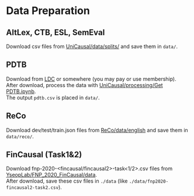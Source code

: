# Data Preparation
## AltLex, CTB, ESL, SemEval
Download csv files from [UniCausal/data/splits/](https://github.com/tanfiona/UniCausal/tree/main/data/splits) and save them in `data/`.


## PDTB
Download from [LDC](https://catalog.ldc.upenn.edu/LDC2019T05) or somewhere (you may pay or use membership).<br>
After download, process the data with [UniCausal/processing/Get PDTB.ipynb](https://github.com/tanfiona/UniCausal/blob/main/processing/Get%20PDTB.ipynb).<br>
The output `pdtb.csv` is placed in `data/`.

## ReCo
Download dev/test/train.json files from [ReCo/data/english](https://github.com/Waste-Wood/ReCo/tree/main/data/english) and save them in `data/reco/`.

## FinCausal (Task1&2)
Download fnp-2020-<fincausal/fincausal2>-task<1/2>.csv files from [YseopLab/FNP_2020_FinCausal/data](https://github.com/yseop/YseopLab/tree/develop/FNP_2020_FinCausal/data).<br>
After download, save these csv files in `./data` (like `./data/fnp2020-fincausal2-task2.csv`).
